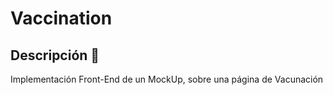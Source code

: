 # Vaccination

## Descripción 📖
Implementación Front-End de un MockUp, sobre una página de Vacunación


